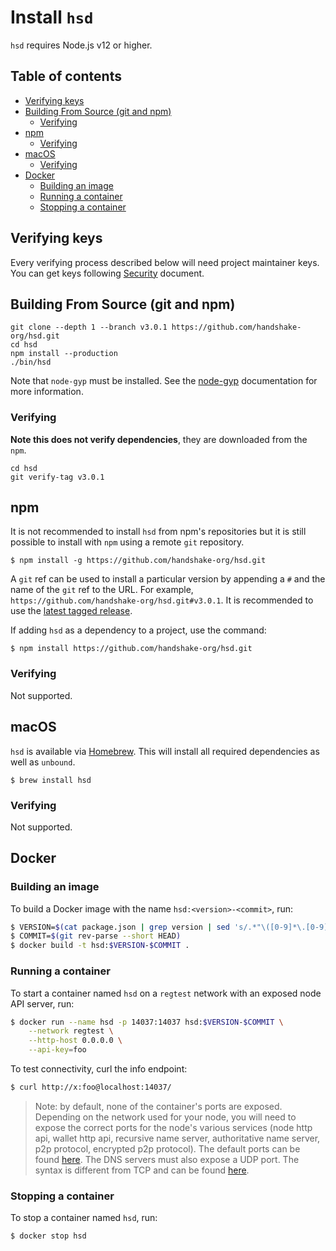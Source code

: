 Install `hsd`
=============

`hsd` requires Node.js v12 or higher.

Table of contents
-----------------

<!-- markdown-toc -i install.md -->

<!-- toc -->

- [Verifying keys](#verifying-keys)
- [Building From Source (git and npm)](#building-from-source-git-and-npm)
  * [Verifying](#verifying)
- [npm](#npm)
  * [Verifying](#verifying-1)
- [macOS](#macos)
  * [Verifying](#verifying-2)
- [Docker](#docker)
  * [Building an image](#building-an-image)
  * [Running a container](#running-a-container)
  * [Stopping a container](#stopping-a-container)

<!-- tocstop -->

## Verifying keys
  Every verifying process described below will need project maintainer
keys. You can get keys following [Security](../SECURITY.md) document.


## Building From Source (git and npm)
```
git clone --depth 1 --branch v3.0.1 https://github.com/handshake-org/hsd.git
cd hsd
npm install --production
./bin/hsd
```

Note that `node-gyp` must be installed. See the
[node-gyp](https://github.com/nodejs/node-gyp) documentation for more
information.

### Verifying
  **Note this does not verify dependencies**,
they are downloaded from the `npm`.
  ```
  cd hsd
  git verify-tag v3.0.1
  ```
## npm

It is not recommended to install `hsd` from npm's repositories
but it is still possible to install with `npm` using a remote
`git` repository.

```
$ npm install -g https://github.com/handshake-org/hsd.git
```

A `git` ref can be used to install a particular version by appending
a `#` and the name of the `git` ref to the URL. For example,
`https://github.com/handshake-org/hsd.git#v3.0.1`. It is recommended
to use the [latest tagged release](https://github.com/handshake-org/hsd/releases).

If adding `hsd` as a dependency to a project, use the command:

```
$ npm install https://github.com/handshake-org/hsd.git
```

### Verifying
  Not supported.

## macOS

`hsd` is available via [Homebrew](https://brew.sh). This will
install all required dependencies as well as `unbound`.

```
$ brew install hsd
```

### Verifying
  Not supported.

## Docker
### Building an image

To build a Docker image with the name `hsd:<version>-<commit>`, run:

```bash
$ VERSION=$(cat package.json | grep version | sed 's/.*"\([0-9]*\.[0-9]*\.[0-9]*\)".*/\1/')
$ COMMIT=$(git rev-parse --short HEAD)
$ docker build -t hsd:$VERSION-$COMMIT .
```

### Running a container

To start a container named `hsd` on a `regtest` network with an exposed
node API server, run:

```bash
$ docker run --name hsd -p 14037:14037 hsd:$VERSION-$COMMIT \
    --network regtest \
    --http-host 0.0.0.0 \
    --api-key=foo
```

To test connectivity, curl the info endpoint:
```bash
$ curl http://x:foo@localhost:14037/
```

> Note: by default, none of the container's ports are exposed. Depending
on the network used for your node, you will need to expose the correct ports
for the node's various services (node http api, wallet http api, recursive
name server, authoritative name server, p2p protocol, encrypted p2p protocol).
The default ports can be found [here](./lib/protocol/networks.js). The DNS
servers must also expose a UDP port. The syntax is different from TCP and can
be found [here](https://docs.docker.com/config/containers/container-networking/#published-ports).

### Stopping a container

To stop a container named `hsd`, run:

```bash
$ docker stop hsd
```

